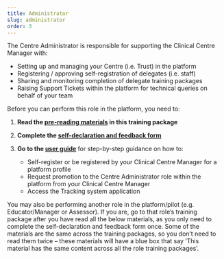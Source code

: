 ```yaml
---
title: Administrator
slug: administrator
order: 3
---
```

The Centre Administrator is responsible for supporting the Clinical Centre Manager with:

  - Setting up and managing your Centre (i.e. Trust) in the platform
  - Registering / approving self-registration of delegates (i.e. staff) 
  - Sharing and monitoring completion of delegate training packages 
  - Raising Support Tickets within the platform for technical queries on behalf of your team 

Before you can perform this role in the platform, you need to:

1. **Read the [pre-reading materials](#training-prereading) in this training package**
2. **Complete the [self-declaration and feedback form](#training-declaration)**
3. **Go to the [user guide](#training-userguide)** for step-by-step guidance on how to:

    - Self-register or be registered by your Clinical Centre Manager for a platform profile
    - Request promotion to the Centre Administrator role within the platform from your Clinical Centre Manager
    - Access the Tracking system application

You may also be performing another role in the platform/pilot (e.g. Educator/Manager or Assessor). If you are, go to that role’s training package after you have read all the below materials, as you only need to complete the self-declaration and feedback form once. Some of the materials are the same across the training packages, so you don’t need to read them twice – these materials will have a blue box that say ‘This material has the same content across all the role training packages’.